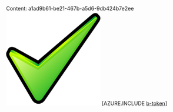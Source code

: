 Content: a1ad9b61-be21-467b-a5d6-9db424b7e2ee![image](3785871a-fc6b-494f-9c33-e53c167a0a98.png)
[AZURE.INCLUDE [b-token](77ef3e3b-7cfb-4d2e-8ea3-34fe7e42fdf3.md)]
